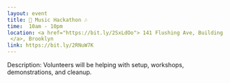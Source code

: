 ```yaml
---
layout: event
title: 🎺 Music Hackathon 🎶
time:  10am - 10pm
location: <a href="https://bit.ly/2SxLdOo"> 141 Flushing Ave, Building 77, Suite 1212, 12th Floor
 </a>, Brooklyn
link: https://bit.ly/2RNuW7K
---
```

Description: Volunteers will be helping with setup, workshops, demonstrations, and cleanup.
